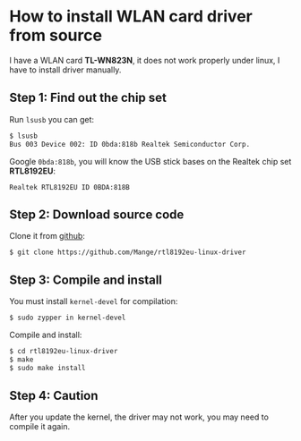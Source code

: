 # How to install WLAN card driver from source

I have a WLAN card **TL-WN823N**, it does not work properly under linux, I have to install driver manually.

## Step 1: Find out the chip set

Run `lsusb` you can get:

```bash
$ lsusb
Bus 003 Device 002: ID 0bda:818b Realtek Semiconductor Corp.
```
Google `0bda:818b`, you will know the USB stick bases on the Realtek chip set **RTL8192EU**:

```
Realtek RTL8192EU ID 0BDA:818B
```

## Step 2: Download source code

Clone it from [github](https://github.com/Mange/rtl8192eu-linux-driver):

```
$ git clone https://github.com/Mange/rtl8192eu-linux-driver
```

## Step 3: Compile and install 

You must install `kernel-devel` for compilation:

```bash
$ sudo zypper in kernel-devel
```

Compile and install:

```bash
$ cd rtl8192eu-linux-driver
$ make
$ sudo make install
```

## Step 4: Caution

After you update the kernel, the driver may not work, you may need to compile it again.
